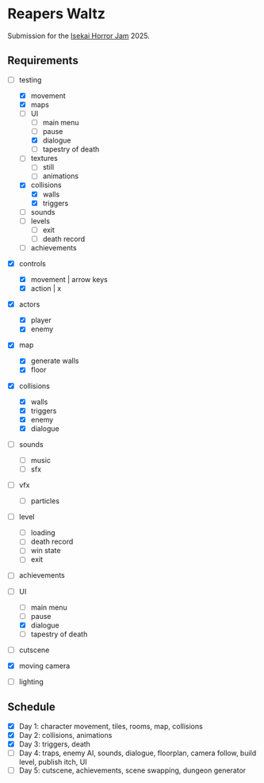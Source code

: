 # Reapers Waltz

Submission for the [Isekai Horror Jam](https://itch.io/jam/isekai-horror-jam) 2025.

## Requirements

- [ ] testing
  - [x] movement
  - [x] maps
  - [ ] UI
    - [ ] main menu
    - [ ] pause
    - [x] dialogue
    - [ ] tapestry of death
  - [ ] textures
    - [ ] still
    - [ ] animations
  - [x] collisions
    - [x] walls
    - [x] triggers
  - [ ] sounds
  - [ ] levels
    - [ ] exit
    - [ ] death record
  - [ ] achievements
- [x] controls
  - [x] movement  | arrow keys
  - [x] action    | x
- [x] actors
  - [x] player
  - [x] enemy
- [x] map
  - [x] generate walls
  - [x] floor
- [x] collisions
  - [x] walls
  - [x] triggers
  - [x] enemy
  - [x] dialogue
- [ ] sounds
  - [ ] music
  - [ ] sfx
- [ ] vfx
  - [ ] particles
- [ ] level
  - [ ] loading
  - [ ] death record
  - [ ] win state
  - [ ] exit
- [ ] achievements
- [ ] UI
  - [ ] main menu
  - [ ] pause
  - [x] dialogue
  - [ ] tapestry of death
- [ ] cutscene
- [x] moving camera
- [ ] lighting


## Schedule

- [x] Day 1: character movement, tiles, rooms, map, collisions
- [x] Day 2: collisions, animations
- [x] Day 3: triggers, death
- [ ] Day 4: traps, enemy AI, sounds, dialogue, floorplan, camera follow, build level, publish itch, UI
- [ ] Day 5: cutscene, achievements, scene swapping, dungeon generator
